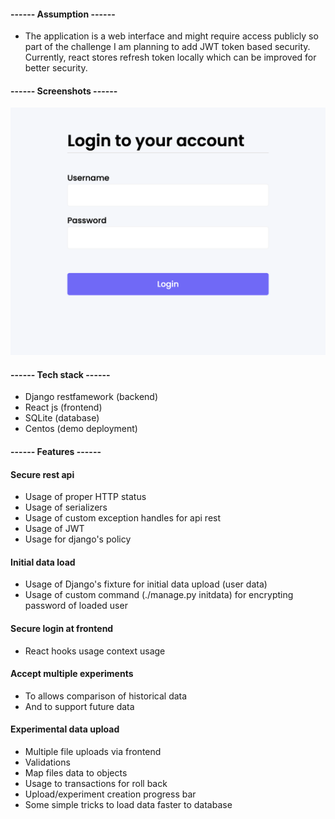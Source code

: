 

#### ------ Assumption ------

* The application is a web interface and might require access publicly so part of the challenge I am planning to add JWT token based security. Currently, react stores refresh token locally which can be improved for better security.

#### ------ Screenshots ------



![image description](/images/img1.png)

#### ------ Tech stack ------
* Django restfamework (backend)
* React js (frontend)
* SQLite (database)
* Centos (demo deployment)

#### ------ Features ------

#### Secure rest api

  * Usage of proper HTTP status
  * Usage of serializers
  * Usage of custom exception handles for api rest
  * Usage of JWT
  * Usage for django's policy

#### Initial data load
  * Usage of Django's fixture for initial data upload (user data)
  * Usage of custom command (./manage.py initdata) for encrypting password of loaded user
	
#### Secure login at frontend

  * React hooks usage context usage
	
#### Accept multiple experiments
  * To allows comparison of historical data
  * And to support future data

#### Experimental data upload

  * Multiple file uploads via frontend
  * Validations
  * Map files data to objects
  * Usage to transactions for roll back
  * Upload/experiment creation progress bar
  * Some simple tricks to load data faster to database



